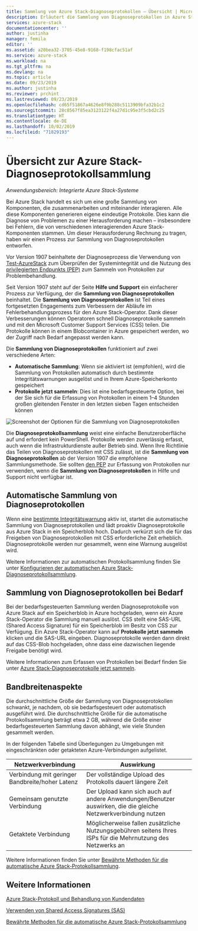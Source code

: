 ```yaml
---
title: Sammlung von Azure Stack-Diagnoseprotokollen – Übersicht | Microsoft-Dokumentation
description: Erläutert die Sammlung von Diagnoseprotokollen in Azure Stack Hilfe und Support, darunter die Sammlung bei Bedarf und die automatische Protokollsammlung.
services: azure-stack
documentationcenter: ''
author: justinha
manager: femila
editor: ''
ms.assetid: a20bea32-3705-45e8-9168-f198cfac51af
ms.service: azure-stack
ms.workload: na
ms.tgt_pltfrm: na
ms.devlang: na
ms.topic: article
ms.date: 09/23/2019
ms.author: justinha
ms.reviewer: prchint
ms.lastreviewed: 09/23/2019
ms.openlocfilehash: cd65f51867a4626e8f9b288c5113909bfa32b1c2
ms.sourcegitcommit: 28c8567f85ea3123122f4a27d1c95e3f5cbd2c25
ms.translationtype: HT
ms.contentlocale: de-DE
ms.lasthandoff: 10/02/2019
ms.locfileid: "71829193"
---
```

# <a name="overview-of-azure-stack-diagnostic-log-collection"></a>Übersicht zur Azure Stack-Diagnoseprotokollsammlung 

*Anwendungsbereich: Integrierte Azure Stack-Systeme*

Bei Azure Stack handelt es sich um eine große Sammlung von Komponenten, die zusammenarbeiten und miteinander interagieren. Alle diese Komponenten generieren eigene eindeutige Protokolle. Dies kann die Diagnose von Problemen zu einer Herausforderung machen – insbesondere bei Fehlern, die von verschiedenen interagierenden Azure Stack-Komponenten stammen. Um dieser Herausforderung Rechnung zu tragen, haben wir einen Prozess zur Sammlung von Diagnoseprotokollen entworfen. 

Vor Version 1907 beinhaltete der Diagnoseprozess die Verwendung von [Test-AzureStack](azure-stack-diagnostic-test.md) zum Überprüfen der Systemintegrität und die Nutzung des [privilegierten Endpunkts (PEP)](azure-stack-configure-on-demand-diagnostic-log-collection.md#using-pep-to-collect-diagnostic-logs) zum Sammeln von Protokollen zur Problembehandlung. 

Seit Version 1907 steht auf der Seite **Hilfe und Support** ein einfacherer Prozess zur Verfügung, der die **Sammlung von Diagnoseprotokollen** beinhaltet. 
Die **Sammlung von Diagnoseprotokollen** ist Teil eines fortgesetzten Engagements zum Verbessern der Abläufe im Fehlerbehandlungsprozess für den Azure Stack-Operator. Dank dieser Verbesserungen können Operatoren schnell Diagnoseprotokolle sammeln und mit den Microsoft Customer Support Services (CSS) teilen. Die Protokolle können in einem Blobcontainer in Azure gespeichert werden, wo der Zugriff nach Bedarf angepasst werden kann.    
   
Die **Sammlung von Diagnoseprotokollen** funktioniert auf zwei verschiedene Arten:

- **Automatische Sammlung**: Wenn sie aktiviert ist (empfohlen), wird die Sammlung von Protokollen automatisch durch bestimmte Integritätswarnungen ausgelöst und in Ihrem Azure-Speicherkonto gespeichert
- **Protokolle jetzt sammeln**: Dies ist eine bedarfsgesteuerte Option, bei der Sie sich für die Erfassung von Protokollen in einem 1–4 Stunden großen gleitenden Fenster in den letzten sieben Tagen entscheiden können

![Screenshot der Optionen für die Sammlung von Diagnoseprotokollen](media/azure-stack-automatic-log-collection/azure-stack-log-collection-overview.png)

Die **Diagnoseprotokollsammlung** weist eine einfache Benutzeroberfläche auf und erfordert kein PowerShell. Protokolle werden zuverlässig erfasst, auch wenn die Infrastrukturdienste außer Betrieb sind.
Wenn Ihre Richtlinie das Teilen von Diagnoseprotokollen mit CSS zulässt, ist die **Sammlung von Diagnoseprotokollen** ab der Version 1907 die empfohlene Sammlungsmethode. Sie sollten [den PEP](azure-stack-configure-on-demand-diagnostic-log-collection.md#using-pep-to-collect-diagnostic-logs) zur Erfassung von Protokollen nur verwenden, wenn die **Sammlung von Diagnoseprotokollen** in Hilfe und Support nicht verfügbar ist.

## <a name="automatic-diagnostic-log-collection"></a>Automatische Sammlung von Diagnoseprotokollen 

Wenn eine [bestimmte Integritätswarnung](azure-stack-configure-automatic-diagnostic-log-collection.md#automatic-diagnostic-log-collection-alerts) aktiv ist, startet die automatische Sammlung von Diagnoseprotokollen und lädt proaktiv Diagnoseprotokolle aus Azure Stack in ein Speicherblob hoch. Dadurch verkürzt sich die für das Freigeben von Diagnoseprotokollen mit CSS erforderliche Zeit erheblich. Diagnoseprotokolle werden nur gesammelt, wenn eine Warnung ausgelöst wird.  

Weitere Informationen zur automatischen Protokollsammlung finden Sie unter [Konfigurieren der automatischen Azure Stack-Diagnoseprotokollsammlung](azure-stack-configure-automatic-diagnostic-log-collection.md).

## <a name="on-demand-diagnostic-log-collection"></a>Sammlung von Diagnoseprotokollen bei Bedarf

Bei der bedarfsgesteuerten Sammlung werden Diagnoseprotokolle von Azure Stack auf ein Speicherblob in Azure hochgeladen, wenn ein Azure Stack-Operator die Sammlung manuell auslöst.
CSS stellt eine SAS-URL (Shared Access Signature) für ein Speicherblob im Besitz von CSS zur Verfügung. Ein Azure Stack-Operator kann auf **Protokolle jetzt sammeln** klicken und die SAS-URL eingeben. Diagnoseprotokolle werden dann direkt auf das CSS-Blob hochgeladen, ohne dass eine dazwischen liegende Freigabe benötigt wird. 

Weitere Informationen zum Erfassen von Protokollen bei Bedarf finden Sie unter [Azure Stack-Diagnoseprotokolle jetzt sammeln](azure-stack-configure-on-demand-diagnostic-log-collection.md).

## <a name="bandwidth-considerations"></a>Bandbreitenaspekte

Die durchschnittliche Größe der Sammlung von Diagnoseprotokollen schwankt, je nachdem, ob sie bedarfsgesteuert oder automatisch ausgeführt wird. Die durchschnittliche Größe für die automatische Protokollsammlung beträgt etwa 2 GB, während die Größe einer bedarfsgesteuerten Sammlung davon abhängt, wie viele Stunden gesammelt werden. 

In der folgenden Tabelle sind Überlegungen zu Umgebungen mit eingeschränkten oder getakteten Azure-Verbindungen aufgelistet.

| Netzwerkverbindung | Auswirkung |
|--------------------|--------|
| Verbindung mit geringer Bandbreite/hoher Latenz | Der vollständige Upload des Protokolls dauert längere Zeit | 
| Gemeinsam genutzte Verbindung | Der Upload kann sich auch auf andere Anwendungen/Benutzer auswirken, die die gleiche Netzwerkverbindung nutzen |
| Getaktete Verbindung | Möglicherweise fallen zusätzliche Nutzungsgebühren seitens Ihres ISPs für die Mehrnutzung des Netzwerks an |

Weitere Informationen finden Sie unter [Bewährte Methoden für die automatische Azure Stack-Protokollsammlung](azure-stack-best-practices-automatic-diagnostic-log-collection.md).

## <a name="see-also"></a>Weitere Informationen

[Azure Stack-Protokoll und Behandlung von Kundendaten](https://docs.microsoft.com/azure-stack/operator/azure-stack-data-collection)

[Verwenden von Shared Access Signatures (SAS)](https://docs.microsoft.com/azure/storage/common/storage-dotnet-shared-access-signature-part-1)

[Bewährte Methoden für die automatische Azure Stack-Protokollsammlung](azure-stack-best-practices-automatic-diagnostic-log-collection.md)
